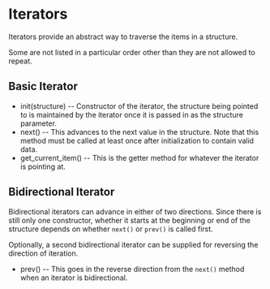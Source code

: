 # Iterators
Iterators provide an abstract way to traverse the items in a structure.

Some are not listed in a particular order other than they are not allowed to repeat.

## Basic Iterator

* init(structure) -- Constructor of the iterator, the structure being pointed to is maintained by the iterator once it is passed in as the structure parameter.
* next() -- This advances to the next value in the structure. Note that this method must be called at least once after initialization to contain valid data.
* get_current_item() -- This is the getter method for whatever the iterator is pointing at.

## Bidirectional Iterator
Bidirectional iterators can advance in either of two directions. Since there is still only one constructor, whether it starts at the beginning or end of the structure depends on whether `next()` or `prev()` is called first.

Optionally, a second bidirectional iterator can be supplied for reversing the direction of iteration.

* prev() -- This goes in the reverse direction from the `next()` method when an iterator is bidirectional.
